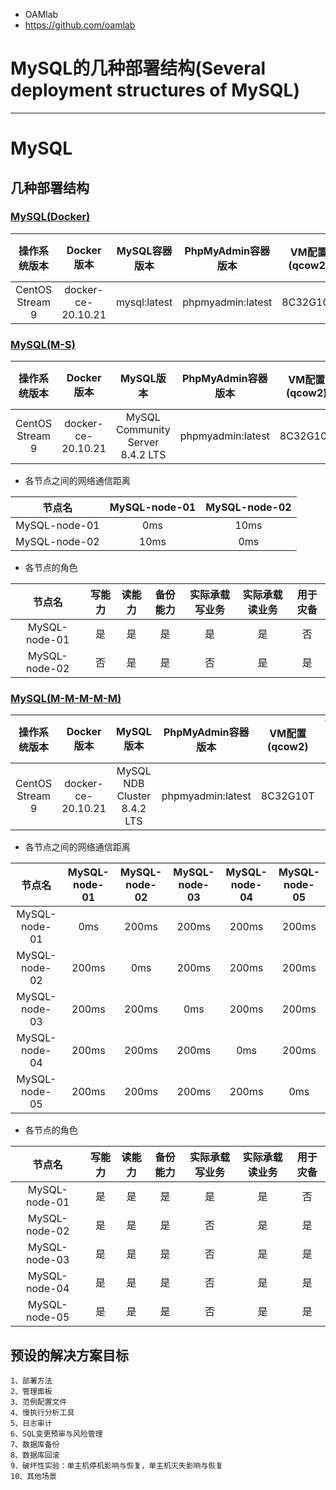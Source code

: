 - OAMlab
- https://github.com/oamlab

# MySQL的几种部署结构(Several deployment structures of MySQL)

---

# MySQL

## 几种部署结构 

### [MySQL(Docker)](./README.MySQL.Docker.md)

|      操作系统版本   |      Docker版本    |  MySQL容器版本 |   PhpMyAdmin容器版本 |  VM配置(qcow2) | VM数量 |
|:----------------:|:------------------:|:------------:|:------------------:|:--------------:|:----:|
| CentOS Stream 9  | docker-ce-20.10.21 | mysql:latest | phpmyadmin:latest  |    8C32G10T    |  1   |

### [MySQL(M-S)](./README.MySQL.M-S.md)

|   操作系统版本       |      Docker版本       |             MySQL版本            |   PhpMyAdmin容器版本  |  VM配置(qcow2) |  VM数量  |
|:------------------:|:-------------------:|:--------------------------------:|:-------------------:|:-------------:|:-------:|
|  CentOS Stream 9   | docker-ce-20.10.21  | MySQL Community Server 8.4.2 LTS |  phpmyadmin:latest  |   8C32G10T    |    2    |

- 各节点之间的网络通信距离

|      节点名    | MySQL-node-01 | MySQL-node-02 |
|:-------------:|:-------------:|:-------------:|
| MySQL-node-01 |      0ms      |     10ms      |
| MySQL-node-02 |     10ms      |      0ms      |

- 各节点的角色

|      节点名    | 写能力 |    读能力  |    备份能力  |     实际承载写业务 |      实际承载读业务  |     用于灾备   |
|:-------------:|:---:|:---------:|:-----------:|:---------------:|:-----------------:|:-------------:|
| MySQL-node-01 |  是  |     是    |      是     |        是        |         是        |       否      |
| MySQL-node-02 |  否  |     是    |      是     |        否        |         是        |       是      |

### [MySQL(M-M-M-M-M)](./README.MySQL.M-M-M-M-M.md)

|     操作系统版本  |      Docker版本       |             MySQL版本           |   PhpMyAdmin容器版本  |   VM配置(qcow2)  |   VM数量  |
|:---------------:|:-------------------:|:-------------------------------:|:-------------------:|:---------------:|:---------:|
| CentOS Stream 9 | docker-ce-20.10.21  |   MySQL NDB Cluster 8.4.2 LTS   |  phpmyadmin:latest  |    8C32G10T     |     5     |

- 各节点之间的网络通信距离

|      节点名    | MySQL-node-01 | MySQL-node-02 | MySQL-node-03 | MySQL-node-04 | MySQL-node-05 |
|:-------------:|:-------------:|:-------------:|:-------------:|:-------------:|:-------------:|
| MySQL-node-01 |      0ms      |     200ms     |     200ms     |     200ms     |     200ms     |
| MySQL-node-02 |     200ms     |     0ms       |     200ms     |     200ms     |     200ms     |
| MySQL-node-03 |     200ms     |     200ms     |      0ms      |     200ms     |     200ms     |
| MySQL-node-04 |     200ms     |     200ms     |     200ms     |      0ms      |     200ms     |
| MySQL-node-05 |     200ms     |     200ms     |     200ms     |     200ms     |     0ms       |

- 各节点的角色

|      节点名    |    写能力    |    读能力  |    备份能力  |     实际承载写业务 |      实际承载读业务  |    用于灾备   |
|:-------------:|:----------:|:---------:|:-----------:|:---------------:|:-----------------:|:-----------:|
| MySQL-node-01 |     是      |     是    |      是     |        是        |         是        |      否     |
| MySQL-node-02 |     是      |     是    |      是     |        否        |         是        |      是     |
| MySQL-node-03 |     是      |     是    |      是     |        否        |         是        |      是     |
| MySQL-node-04 |     是      |     是    |      是     |        否        |         是        |      是     |
| MySQL-node-05 |     是      |     是    |      是     |        否        |         是        |      是     |

## 预设的解决方案目标
````
1、部署方法
2、管理面板
3、范例配置文件
4、慢执行分析工具
5、日志审计
6、SQL变更预审与风险管理
7、数据库备份
8、数据库回滚
9、破坏性实验：单主机停机影响与恢复，单主机灭失影响与恢复
10、其他场景
````